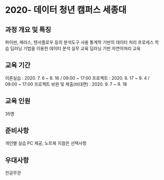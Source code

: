 # 2020- 데이터 청년 캠퍼스 세종대

## 과정 개요 및 특징
파이썬, 케라스, 텐서플로우 등의 분석도구 사용
통계학 기반의 데이터 처리 프로세스 학습
딥러닝 기법을 이용한 데이터 분석 실무 교육
딥러닝 기반 자연어처리 교육

## 교육 기간
이론실습 : 2020. 7. 6 ~ 8. 16 / 09:00 ~ 17:00
프로젝트 : 2020. 8. 17 ~ 9. 4 / 09:00 ~ 17:00
프로젝트 보완 및 제출(비대면) : 2020. 9. 7 ~ 9. 18

## 교육 인원
35명

## 준비사항
개인별 실습 PC 제공, 노트북 지참은 선택사항

## 우대사항
전공무관

